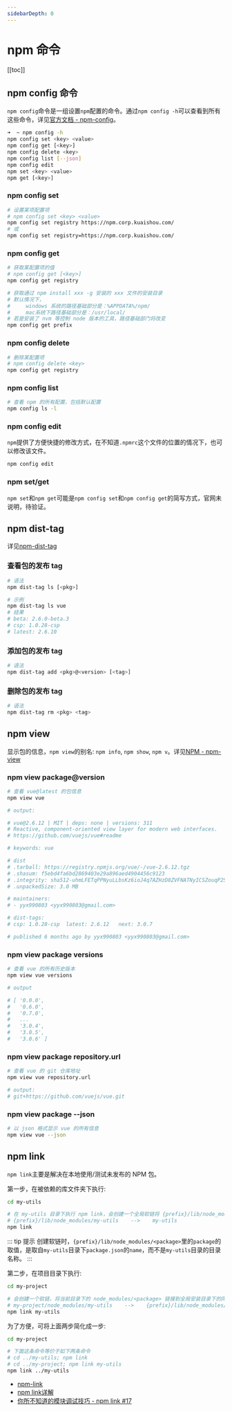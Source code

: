 ```yaml
---
sidebarDepth: 0
---
```


# npm 命令

[[toc]]

## npm config 命令

`npm config`命令是一组设置`npm`配置的命令。通过`npm config -h`可以查看到所有这些命令，详见[官方文档 - npm-config](https://docs.npmjs.com/cli/config)。

```sh
➜  ~ npm config -h
npm config set <key> <value>
npm config get [<key>]
npm config delete <key>
npm config list [--json]
npm config edit
npm set <key> <value>
npm get [<key>]
```

### npm config set

```sh
# 设置某项配置项
# npm config set <key> <value>
npm config set registry https://npm.corp.kuaishou.com/
# 或
npm config set registry=https://npm.corp.kuaishou.com/
```

### npm config get

```sh
# 获取某配置项的值
# npm config get [<key>]
npm config get registry
```

```sh
# 获取通过 npm install xxx -g 安装的 xxx 文件的安装目录
# 默认情况下，
#     windows 系统的路径基础部分是：%APPDATA%/npm/
#     mac系统下路径基础部分是：/usr/local/
# 若是安装了 nvm 等控制 node 版本的工具，路径基础部门将改变
npm config get prefix
```

### npm config delete

```sh
# 删除某配置项
# npm config delete <key>
npm config get registry
```

### npm config list

```sh
# 查看 npm 的所有配置，包括默认配置
npm config ls -l
```

### npm config edit

`npm`提供了方便快捷的修改方式，在不知道`.npmrc`这个文件的位置的情况下，也可以修改该文件。

```sh
npm config edit
```

### npm set/get

`npm set`和`npm get`可能是`npm config set`和`npm config get`的简写方式，官网未说明，待验证。

## npm dist-tag

详见[npm-dist-tag](https://docs.npmjs.com/cli/dist-tag.html)

### 查看包的发布 tag

```sh
# 语法
npm dist-tag ls [<pkg>]

# 示例
npm dist-tag ls vue
# 结果
# beta: 2.6.0-beta.3
# csp: 1.0.28-csp
# latest: 2.6.10
```

### 添加包的发布 tag

```sh
# 语法
npm dist-tag add <pkg>@<version> [<tag>]
```

### 删除包的发布 tag

```sh
# 语法
npm dist-tag rm <pkg> <tag>
```

## npm view

显示包的信息，`npm view`的别名: `npm info`, `npm show`, `npm v`。详见[NPM - npm-view](https://docs.npmjs.com/cli/v7/commands/npm-view)

### npm view package@version

```sh
# 查看 vue@latest 的包信息
npm view vue

# output:

# vue@2.6.12 | MIT | deps: none | versions: 311
# Reactive, component-oriented view layer for modern web interfaces.
# https://github.com/vuejs/vue#readme

# keywords: vue

# dist
# .tarball: https://registry.npmjs.org/vue/-/vue-2.6.12.tgz
# .shasum: f5ebd4fa6bd2869403e29a896aed4904456c9123
# .integrity: sha512-uhmLFETqPPNyuLLbsKz6ioJ4q7AZHzD8ZVFNATNyICSZouqP2Sz0rotWQC8UNBF6VGSCs5abnKJoStA6JbCbfg==
# .unpackedSize: 3.0 MB

# maintainers:
# - yyx990803 <yyx990803@gmail.com>

# dist-tags:
# csp: 1.0.28-csp  latest: 2.6.12   next: 3.0.7

# published 6 months ago by yyx990803 <yyx990803@gmail.com>
```

### npm view package versions

```sh
# 查看 vue 的所有历史版本
npm view vue versions

# output

# [ '0.0.0',
#   '0.6.0',
#   '0.7.0',
#   ...
#   '3.0.4',
#   '3.0.5',
#   '3.0.6' ]
```

### npm view package repository.url

```sh
# 查看 vue 的 git 仓库地址
npm view vue repository.url

# output:
# git+https://github.com/vuejs/vue.git
```

### npm view package --json

```sh
# 以 json 格式显示 vue 的所有信息
npm view vue --json
```

## npm link

`npm link`主要是解决在本地使用/测试未发布的 NPM 包。

第一步，在被依赖的库文件夹下执行:

```sh
cd my-utils

# 在 my-utils 目录下执行 npm link，会创建一个全局软链将 {prefix}/lib/node_modules/<package> 链接到当前目录，即
# {prefix}/lib/node_modules/my-utils    -->    my-utils
npm link
```

::: tip 提示
创建软链时，`{prefix}/lib/node_modules/<package>`里的`package`的取值，是取自`my-utils`目录下`package.json`的`name`，而不是`my-utils`目录的目录名称。
:::

第二步，在项目目录下执行:

```sh
cd my-project

# 会创建一个软链，将当前目录下的 node_modules/<package> 链接到全局安装目录下的同名目录，即
# my-project/node_modules/my-utils    -->    {prefix}/lib/node_modules/my-utils
npm link my-utils
```

为了方便，可将上面两步简化成一步:

```sh
cd my-project

# 下面这条命令等价于如下两条命令
# cd ../my-utils; npm link
# cd ../my-project; npm link my-utils
npm link ../my-utils
```

- [npm-link](https://docs.npmjs.com/cli/v7/commands/npm-link)
- [npm link详解](https://champyin.com/2019/08/27/npm-link%E8%AF%A6%E8%A7%A3/)
- [你所不知道的模块调试技巧 - npm link #17](https://github.com/atian25/blog/issues/17)
